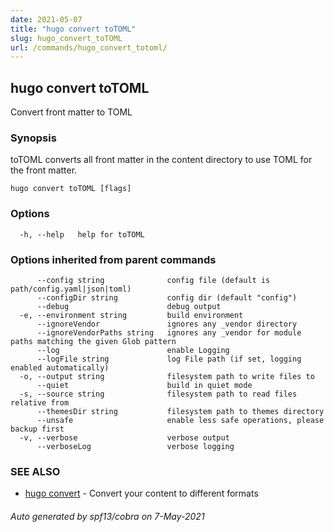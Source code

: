```yaml
---
date: 2021-05-07
title: "hugo convert toTOML"
slug: hugo_convert_toTOML
url: /commands/hugo_convert_totoml/
---
```

## hugo convert toTOML

Convert front matter to TOML

### Synopsis

toTOML converts all front matter in the content directory
to use TOML for the front matter.

```
hugo convert toTOML [flags]
```

### Options

```
  -h, --help   help for toTOML
```

### Options inherited from parent commands

```
      --config string              config file (default is path/config.yaml|json|toml)
      --configDir string           config dir (default "config")
      --debug                      debug output
  -e, --environment string         build environment
      --ignoreVendor               ignores any _vendor directory
      --ignoreVendorPaths string   ignores any _vendor for module paths matching the given Glob pattern
      --log                        enable Logging
      --logFile string             log File path (if set, logging enabled automatically)
  -o, --output string              filesystem path to write files to
      --quiet                      build in quiet mode
  -s, --source string              filesystem path to read files relative from
      --themesDir string           filesystem path to themes directory
      --unsafe                     enable less safe operations, please backup first
  -v, --verbose                    verbose output
      --verboseLog                 verbose logging
```

### SEE ALSO

* [hugo convert](/commands/hugo_convert/)	 - Convert your content to different formats

###### Auto generated by spf13/cobra on 7-May-2021
